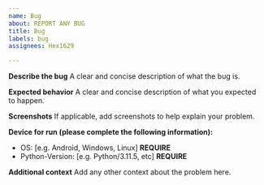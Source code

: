 ```yaml
---
name: Bug
about: REPORT ANY BUG
title: Bug
labels: bug
assignees: Hex1629

---
```


**Describe the bug**
A clear and concise description of what the bug is.

**Expected behavior**
A clear and concise description of what you expected to happen.

**Screenshots**
If applicable, add screenshots to help explain your problem.

**Device for run (please complete the following information):**
 - OS: [e.g. Android, Windows, Linux] **REQUIRE**
 - Python-Version: [e.g. Python/3.11.5, etc] **REQUIRE**

**Additional context**
Add any other context about the problem here.
